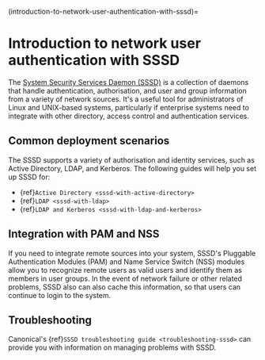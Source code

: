 (introduction-to-network-user-authentication-with-sssd)=
# Introduction to network user authentication with SSSD

The [System Security Services Daemon (SSSD)](https://sssd.io/) is a collection of daemons that handle authentication, authorisation, and user and group information from a variety of network sources. It's a useful tool for administrators of Linux and UNIX-based systems, particularly if enterprise systems need to integrate with other directory, access control and authentication services. 

## Common deployment scenarios

The SSSD supports a variety of authorisation and identity services, such as Active Directory, LDAP, and Kerberos. The following guides will help you set up SSSD for:

- {ref}`Active Directory <sssd-with-active-directory>`
- {ref}`LDAP <sssd-with-ldap>`
- {ref}`LDAP and Kerberos <sssd-with-ldap-and-kerberos>`

## Integration with PAM and NSS

If you need to integrate remote sources into your system, SSSD's Pluggable Authentication Modules (PAM) and Name Service Switch (NSS) modules allow you to recognize remote users as valid users and identify them as members in user groups. In the event of network failure or other related problems, SSSD also can also cache this information, so that users can continue to login to the system.

## Troubleshooting

Canonical's {ref}`SSSD troubleshooting guide <troubleshooting-sssd>` can provide you with information on managing problems with SSSD.
